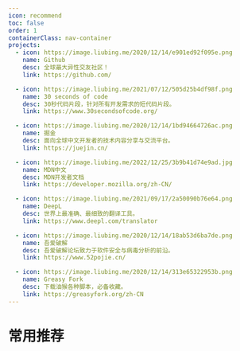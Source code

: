 ```yaml
---
icon: recommend
toc: false
order: 1
containerClass: nav-container
projects:
  - icon: https://image.liubing.me/2020/12/14/e901ed92f095e.png
    name: Github
    desc: 全球最大异性交友社区！
    link: https://github.com/

  - icon: https://image.liubing.me/2021/07/12/505d25b4df98f.png
    name: 30 seconds of code
    desc: 30秒代码片段，针对所有开发需求的短代码片段。
    link: https://www.30secondsofcode.org/

  - icon: https://image.liubing.me/2020/12/14/1bd94664726ac.png
    name: 掘金
    desc: 面向全球中文开发者的技术内容分享与交流平台。
    link: https://juejin.cn/

  - icon: https://image.liubing.me/2022/12/25/3b9b41d74e9ad.jpg
    name: MDN中文
    desc: MDN开发者文档
    link: https://developer.mozilla.org/zh-CN/

  - icon: https://image.liubing.me/2021/09/17/2a50090b76e64.png
    name: DeepL
    desc: 世界上最准确、最细致的翻译工具。
    link: https://www.deepl.com/translator

  - icon: https://image.liubing.me/2020/12/14/18ab53d6ba7de.png
    name: 吾爱破解
    desc: 吾爱破解论坛致力于软件安全与病毒分析的前沿。
    link: https://www.52pojie.cn/

  - icon: https://image.liubing.me/2020/12/14/313e65322953b.png
    name: Greasy Fork
    desc: 下载油猴各种脚本，必备收藏。
    link: https://greasyfork.org/zh-CN
---
```


# 常用推荐

<ProjectPanel />
